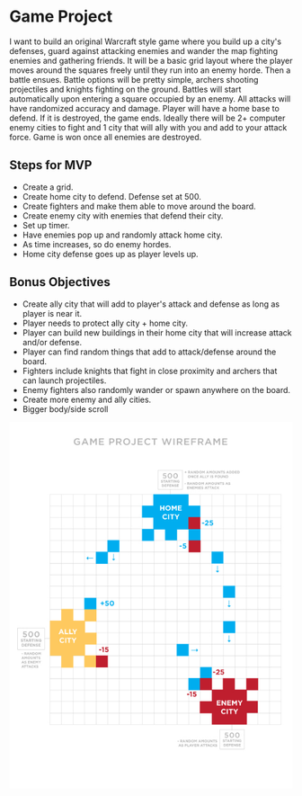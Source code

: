 # Game Project

I want to build an original Warcraft style game where you build up a city's defenses, guard against attacking enemies and wander the map 
fighting enemies and gathering friends. It will be a basic grid layout where the player moves around the squares freely until they run into 
an enemy horde. Then a battle ensues. Battle options will be pretty simple, archers shooting projectiles and knights fighting on the ground.
Battles will start automatically upon entering a square occupied by an enemy. All attacks will have randomized accuracy and damage. Player 
will have a home base to defend. If it is destroyed, the game ends. Ideally there will be 2+ computer enemy cities to fight and 1 city that 
will ally with you and add to your attack force. Game is won once all enemies are destroyed.

## Steps for MVP
* Create a grid.
* Create home city to defend. Defense set at 500. 
* Create fighters and make them able to move around the board.
* Create enemy city with enemies that defend their city.
* Set up timer.
* Have enemies pop up and randomly attack home city.
* As time increases, so do enemy hordes.
* Home city defense goes up as player levels up. 

## Bonus Objectives
* Create ally city that will add to player's attack and defense as long as player is near it.
* Player needs to protect ally city + home city.
* Player can build new buildings in their home city that will increase attack and/or defense.
* Player can find random things that add to attack/defense around the board.
* Fighters include knights that fight in close proximity and archers that can launch projectiles.
* Enemy fighters also randomly wander or spawn anywhere on the board.
* Create more enemy and ally cities.
* Bigger body/side scroll

![wireframe](images/game-project-wireframe.jpg)
